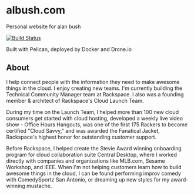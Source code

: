 albush.com
==========

Personal website for alan bush

[![Build Status](https://23.253.107.9/api/badge/github.com/albush/albush.com/status.svg?branch=master)](https://23.253.107.9/github.com/albush/albush.com)

Built with Pelican, deployed by Docker and Drone.io

About
-----

I help connect people with the information they need to make awesome things in the cloud. I enjoy creating new teams. I'm currently building the Technical Community Manager team at Rackspace. I also was a founding member & architect of Rackspace's Cloud Launch Team. 

During my time on the Launch Team, I helped more than 100 new cloud consumers get started with cloud hosting, developed a weekly live video show - Office Hours Hangouts, was one of the first 175 Rackers to become certified "Cloud Savvy," and was awarded the Fanatical Jacket, Rackspace's highest honor for outstanding customer support.

Before Rackspace, I helped create the Stevie Award winning onboarding program for cloud collaboration suite Central Desktop, where I worked directly with companies and organizations like MLB.com, Sesame Workshop, and IEEE. When I'm not helping customers learn how to build awesome things in the cloud, I can be found performing improv comedy with ComedySportz San Antonio, or dreaming up new styles for my award-winning mustache.
